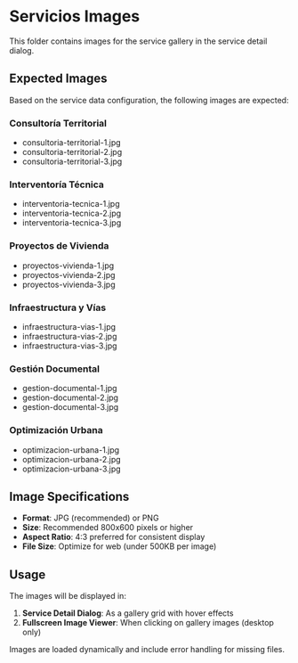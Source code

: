 # Servicios Images

This folder contains images for the service gallery in the service detail dialog.

## Expected Images

Based on the service data configuration, the following images are expected:

### Consultoría Territorial
- consultoria-territorial-1.jpg
- consultoria-territorial-2.jpg
- consultoria-territorial-3.jpg

### Interventoría Técnica
- interventoria-tecnica-1.jpg
- interventoria-tecnica-2.jpg
- interventoria-tecnica-3.jpg

### Proyectos de Vivienda
- proyectos-vivienda-1.jpg
- proyectos-vivienda-2.jpg
- proyectos-vivienda-3.jpg

### Infraestructura y Vías
- infraestructura-vias-1.jpg
- infraestructura-vias-2.jpg
- infraestructura-vias-3.jpg

### Gestión Documental
- gestion-documental-1.jpg
- gestion-documental-2.jpg
- gestion-documental-3.jpg

### Optimización Urbana
- optimizacion-urbana-1.jpg
- optimizacion-urbana-2.jpg
- optimizacion-urbana-3.jpg

## Image Specifications

- **Format**: JPG (recommended) or PNG
- **Size**: Recommended 800x600 pixels or higher
- **Aspect Ratio**: 4:3 preferred for consistent display
- **File Size**: Optimize for web (under 500KB per image)

## Usage

The images will be displayed in:
1. **Service Detail Dialog**: As a gallery grid with hover effects
2. **Fullscreen Image Viewer**: When clicking on gallery images (desktop only)

Images are loaded dynamically and include error handling for missing files.
